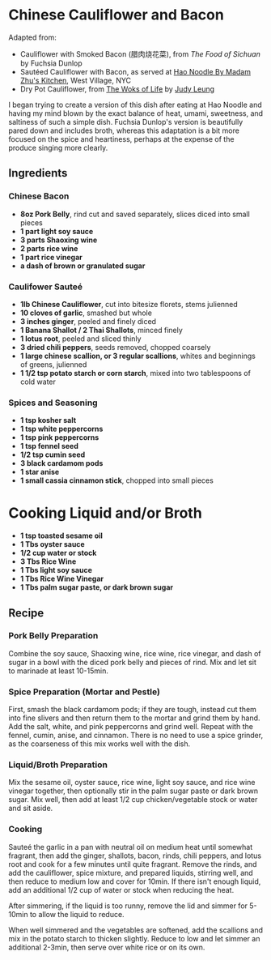 # Chinese Cauliflower and Bacon
Adapted from:
- Cauliflower with Smoked Bacon (腊肉烧花菜), from _The Food of Sichuan_ by Fuchsia Dunlop
- Sautéed Cauliflower with Bacon, as served at [Hao Noodle By Madam Zhu's Kitchen](https://haonoodle.com/), West Village, NYC
- Dry Pot Cauliflower, from [The Woks of Life](https://thewoksoflife.com/dry-pot-cauliflower/) by [Judy Leung](https://thewoksoflife.com/author/jleung/)

I began trying to create a version of this dish after eating at Hao Noodle and having my mind blown by the exact balance of heat, umami, sweetness, and saltiness of such a simple dish. Fuchsia Dunlop's version is beautifully pared down and includes broth, whereas this adaptation is a bit more focused on the spice and heartiness, perhaps at the expense of the produce singing more clearly.

## Ingredients
### Chinese Bacon
- **8oz Pork Belly**, rind cut and saved separately, slices diced into small pieces
- **1 part light soy sauce**
- **3 parts Shaoxing wine**
- **2 parts rice wine**
- **1 part rice vinegar**
- **a dash of brown or granulated sugar**

### Caulifower Sauteé
- **1lb Chinese Cauliflower**, cut into bitesize florets, stems julienned
- **10 cloves of garlic**, smashed but whole
- **3 inches ginger**, peeled and finely diced
- **1 Banana Shallot / 2 Thai Shallots**, minced finely
- **1 lotus root**, peeled and sliced thinly
- **3 dried chili peppers**, seeds removed, chopped coarsely
- **1 large chinese scallion, or 3 regular scallions**, whites and beginnings of greens, julienned
- **1 1/2 tsp potato starch or corn starch**, mixed into two tablespoons of cold water

### Spices and Seasoning
- **1 tsp kosher salt**
- **1 tsp white peppercorns**
- **1 tsp pink peppercorns**
- **1 tsp fennel seed**
- **1/2 tsp cumin seed**
- **3 black cardamom pods**
- **1 star anise**
- **1 small cassia cinnamon stick**, chopped into small pieces
 
# Cooking Liquid and/or Broth
- **1 tsp toasted sesame oil**
- **1 Tbs oyster sauce**
- **1/2 cup water or stock**
- **3 Tbs Rice Wine**
- **1 Tbs light soy sauce**
- **1 Tbs Rice Wine Vinegar**
- **1 Tbs palm sugar paste, or dark brown sugar**

## Recipe

### Pork Belly Preparation
Combine the soy sauce, Shaoxing wine, rice wine, rice vinegar, and dash of sugar in a bowl with the diced pork belly and pieces of rind. Mix and let sit to marinade at least 10-15min.

### Spice Preparation (Mortar and Pestle)
First, smash the black cardamom pods; if they are tough, instead cut them into fine slivers and then return them to the mortar and grind them by hand. Add the salt, white, and pink peppercorns and grind well. Repeat with the fennel, cumin, anise, and cinnamon. There is no need to use a spice grinder, as the coarseness of this mix works well with the dish.

### Liquid/Broth Preparation
Mix the sesame oil, oyster sauce, rice wine, light soy sauce, and rice wine vinegar together, then optionally stir in the palm sugar paste or dark brown sugar. Mix well, then add at least 1/2 cup chicken/vegetable stock or water and sit aside.

### Cooking
Sauteé the garlic in a pan with neutral oil on medium heat until somewhat fragrant, then add the ginger, shallots, bacon, rinds, chili peppers, and lotus root and cook for a few minutes until quite fragrant. Remove the rinds, and add the cauliflower, spice mixture, and prepared liquids, stirring well, and then reduce to medium low and cover for 10min. If there isn't enough liquid, add an additional 1/2 cup of water or stock when reducing the heat.

After simmering, if the liquid is too runny, remove the lid and simmer for 5-10min to allow the liquid to reduce.

When well simmered and the vegetables are softened, add the scallions and mix in the potato starch to thicken slightly. Reduce to low and let simmer an additional 2-3min, then serve over white rice or on its own.
